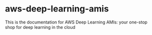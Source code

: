 # aws-deep-learning-amis
This is the documentation for AWS Deep Learning AMIs: your one-stop shop for deep learning in the cloud
